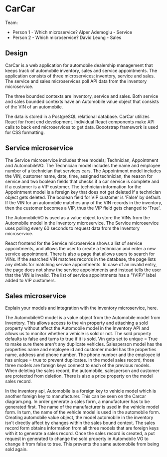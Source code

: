 # CarCar

Team:

* Person 1 - Which microservice? Alper Ademoglu - Service
* Person 2 - Which microservice? David Leung - Sales

## Design

CarCar is a web application for automobile dealership management that keeps track of automobile inventory, sales and service appointments. The application consists of three microservices; inventory, service and sales. The service and sales microservices poll API data from the inventory microservice.

The three bounded contexts are inventory, service and sales. Both service and sales bounded contexts have an Automobile value object that consists of the VIN of an automobile.

The data is stored in a PostgreSQL relational database. CarCar utilizes React for front end development. Individual React components make API calls to back end microservices to get data. Boootstrap framework is used for CSS formatting.

## Service microservice

The Service microservice includes three models; Technician, Appointment and AutomobileVO. The Technician model includes the name and employee number of a technician that services cars. The Appointment model includes the VIN, customer name, date, time, assigned technician, the reason for service and two boolean fields that checks if a car service is complete and if a customer is a VIP customer. The technician information for the Appointment model is a foreign key that does not get deleted if a technician object gets deleted. The boolean field for VIP customer is 'False' by default. If the VIN for an automobile matches any of the VIN records in the inventory, then the customer becomes a VIP, thus the VIP field gets changed to 'True'.

The AutomobileVO is used as a value object to store the VINs from the Automobile model in the Inventory microservice. The Service microservice uses polling every 60 seconds to request data from the Inventory microservice.

React frontend for the Service microservice shows a list of service appointments, and allows the user to create a technician and enter a new service appointment. There is also a page that allows users to search for VINs. If the searched VIN matches records in the database, the page lists any details for matching service appointments. In case of an invalid entry, the page does not show the service appointments and instead tells the user that the VIN is invalid. The list of service appointments has a "(VIP)" label added to VIP customers.

## Sales microservice

Explain your models and integration with the inventory
microservice, here.

The AutomobileVO model is a value object from the Automobile model from Inventory. This allows access to the vin property and attaching a sold property without affect the Automobile model in the Inventory API and allows us to monitor whether a vehicle is sold or not. The sold property defaults to false and turns to true if it is sold. Vin gets set to unique = True to make sure there aren't any duplicate vehicles.
Salesperson model has the properties name and employee id and customer model has the properties name, address and phone number. The phone number and the employee id has unique = true to prevent duplicates.
In the model sales record, those three models are foreign keys connect to each of the previous models. When deleting the sales record, the automobile, salesperson and customer are protected from deletion. There is also a price property on the model sales record.

In the inventory api, Automobile is a foreign key to vehicle model which is another foreign key to manufacturer. This can be seen on the Carcar diagram.png. In order generate a sales form, a manufacturer has to be generated first. The name of the manufacturer is used in the vehicle model form. In turn, the name of the vehicle model is used in the automobile form. Creating automobile value object, the model automobile in the inventory isn't directly affect by changes within the sales bound context. The sales record form obtains information from all three models that are foreign keys with it to generate a sales record. Once the sales record is created, a put request in generated to change the sold property in Automobile VO to change it from false to true. This prevents the same automobile from being sold again.
